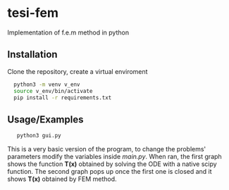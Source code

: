 # tesi-fem

Implementation of f.e.m method in python 


## Installation

Clone the repository, create a virtual enviroment

```bash
  python3 -m venv v_env
  source v_env/bin/activate
  pip install -r requirements.txt
```


    
## Usage/Examples
```bash
   python3 gui.py
```

This is a very basic version of the program, to change the problems' parameters modify the variables inside *main.py*.
When ran, the first graph shows the function **T(x)** obtained by solving the ODE with a native scipy function.
The second graph pops up once the first one is closed and it shows **T(x)** obtained by FEM method.
